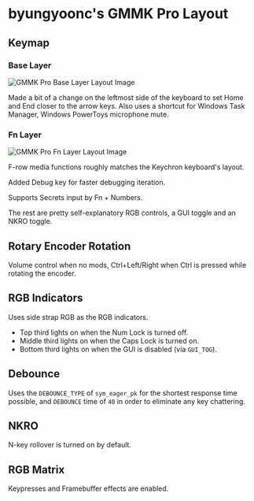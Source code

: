 byungyoonc's GMMK Pro Layout
============================

## Keymap

### Base Layer
![GMMK Pro Base Layer Layout Image](https://i.imgur.com/VvEL08Q.png)

Made a bit of a change on the leftmost side of the keyboard to set Home and End closer to the arrow keys. Also uses a shortcut for Windows Task Manager, Windows PowerToys microphone mute.

### Fn Layer
![GMMK Pro Fn Layer Layout Image](https://i.imgur.com/uQy2gSh.png)

F-row media functions roughly matches the Keychron keyboard's layout.

Added Debug key for faster debugging iteration.

Supports Secrets input by Fn + Numbers.

The rest are pretty self-explanatory RGB controls, a GUI toggle and an NKRO toggle.

## Rotary Encoder Rotation
Volume control when no mods, Ctrl+Left/Right when Ctrl is pressed while rotating the encoder.

## RGB Indicators
Uses side strap RGB as the RGB indicators. 
- Top third lights on when the Num Lock is turned off.
- Middle third lights on when the Caps Lock is turned on.
- Bottom third lights on when the GUI is disabled (via `GUI_TOG`).

## Debounce
Uses the `DEBOUNCE_TYPE` of `sym_eager_pk` for the shortest response time possible, and `DEBOUNCE` time of `40` in order to eliminate any key chattering.

## NKRO
N-key rollover is turned on by default.

## RGB Matrix
Keypresses and Framebuffer effects are enabled.
